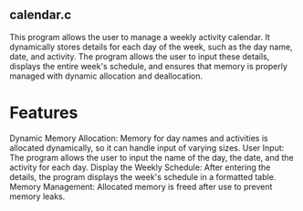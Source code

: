 ## calendar.c

This program allows the user to manage a weekly activity calendar. It dynamically stores details for each day of the week, such as the day name, date, and activity. The program allows the user to input these details, displays the entire week's schedule, and ensures that memory is properly managed with dynamic allocation and deallocation.

# Features
Dynamic Memory Allocation: Memory for day names and activities is allocated dynamically, so it can handle input of varying sizes.
User Input: The program allows the user to input the name of the day, the date, and the activity for each day.
Display the Weekly Schedule: After entering the details, the program displays the week's schedule in a formatted table.
Memory Management: Allocated memory is freed after use to prevent memory leaks.
